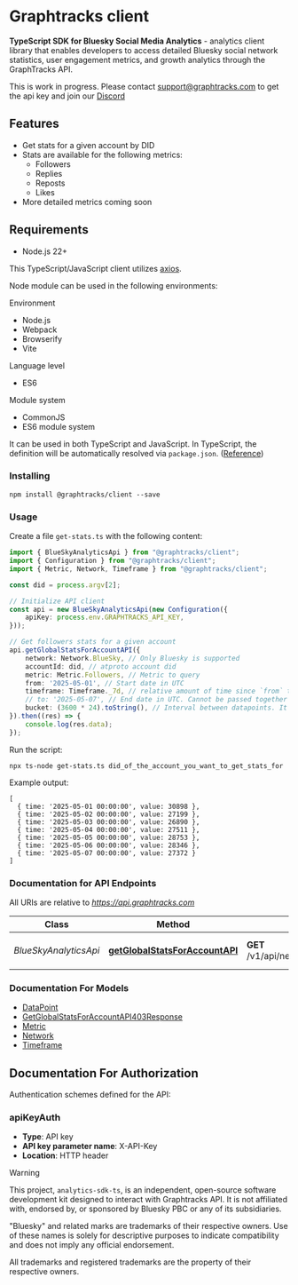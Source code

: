 # Graphtracks client


**TypeScript SDK for Bluesky Social Media Analytics** - analytics client library that enables developers to access detailed Bluesky social network statistics, user engagement metrics, and growth analytics through the GraphTracks API.

This is work in progress. Please contact support@graphtracks.com to get the api key and join our [Discord](https://discord.gg/6ghZTfhW9s)

## Features

* Get stats for a given account by DID 
* Stats are available for the following metrics:
    * Followers
    * Replies
    * Reposts
    * Likes
* More detailed metrics coming soon

## Requirements

* Node.js 22+

This TypeScript/JavaScript client  utilizes [axios](https://github.com/axios/axios). 

Node module can be used in the following environments:

Environment
* Node.js
* Webpack
* Browserify
* Vite

Language level
* ES6

Module system
* CommonJS
* ES6 module system

It can be used in both TypeScript and JavaScript. In TypeScript, the definition will be automatically resolved via `package.json`. ([Reference](https://www.typescriptlang.org/docs/handbook/declaration-files/consumption.html))

### Installing

```
npm install @graphtracks/client --save
```

### Usage

Create a file `get-stats.ts` with the following content:

```typescript
import { BlueSkyAnalyticsApi } from "@graphtracks/client";
import { Configuration } from "@graphtracks/client";
import { Metric, Network, Timeframe } from "@graphtracks/client";

const did = process.argv[2];

// Initialize API client
const api = new BlueSkyAnalyticsApi(new Configuration({
    apiKey: process.env.GRAPHTRACKS_API_KEY,
}));

// Get followers stats for a given account
api.getGlobalStatsForAccountAPI({
    network: Network.BlueSky, // Only Bluesky is supported 
    accountId: did, // atproto account did
    metric: Metric.Followers, // Metric to query
    from: '2025-05-01', // Start date in UTC
    timeframe: Timeframe._7d, // relative amount of time since `from` to get metric
    // to: '2025-05-07', // End date in UTC. Cannot be passed together with timeframe
    bucket: (3600 * 24).toString(), // Interval between datapoints. It is recommended to keep datapoints count low both for UX and performance
}).then((res) => {
    console.log(res.data);
});
```

Run the script:

```
npx ts-node get-stats.ts did_of_the_account_you_want_to_get_stats_for
```

Example output:

```
[
  { time: '2025-05-01 00:00:00', value: 30898 },
  { time: '2025-05-02 00:00:00', value: 27199 },
  { time: '2025-05-03 00:00:00', value: 26890 },
  { time: '2025-05-04 00:00:00', value: 27511 },
  { time: '2025-05-05 00:00:00', value: 28753 },
  { time: '2025-05-06 00:00:00', value: 28346 },
  { time: '2025-05-07 00:00:00', value: 27372 }
]
```


### Documentation for API Endpoints

All URIs are relative to *https://api.graphtracks.com*

Class | Method | HTTP request | Description
------------ | ------------- | ------------- | -------------
*BlueSkyAnalyticsApi* | [**getGlobalStatsForAccountAPI**](docs/BlueSkyAnalyticsApi.md#getglobalstatsforaccountapi) | **GET** /v1/api/networks/{network}/accounts/{account_id}/stats/{metric} | Growth rate statistics for account


### Documentation For Models

 - [DataPoint](docs/DataPoint.md)
 - [GetGlobalStatsForAccountAPI403Response](docs/GetGlobalStatsForAccountAPI403Response.md)
 - [Metric](docs/Metric.md)
 - [Network](docs/Network.md)
 - [Timeframe](docs/Timeframe.md)


<a id="documentation-for-authorization"></a>
## Documentation For Authorization


Authentication schemes defined for the API:
<a id="apiKeyAuth"></a>
### apiKeyAuth

- **Type**: API key
- **API key parameter name**: X-API-Key
- **Location**: HTTP header




> [!WARNING]
> This project, `analytics-sdk-ts`, is an independent, open-source software development kit designed to interact with Graphtracks API. It is not affiliated with, endorsed by, or sponsored by Bluesky PBC or any of its subsidiaries.
>
> "Bluesky" and related marks are trademarks of their respective owners. Use of these names is solely for descriptive purposes to indicate compatibility and does not imply any official endorsement.
>
> All trademarks and registered trademarks are the property of their respective owners.
